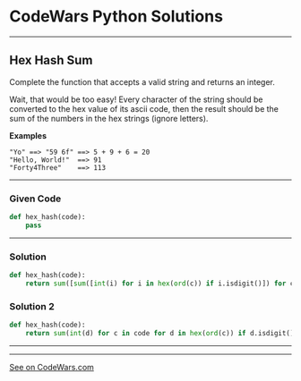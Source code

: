 # CodeWars Python Solutions

---

## Hex Hash Sum

Complete the function that accepts a valid string and returns an integer.

Wait, that would be too easy! Every character of the string should be converted to the hex value of its ascii code, then the result should be the sum of the numbers in the hex strings (ignore letters).


**Examples**


```
"Yo" ==> "59 6f" ==> 5 + 9 + 6 = 20
"Hello, World!"  ==> 91
"Forty4Three"    ==> 113
```


---

### Given Code


```python
def hex_hash(code):
    pass
```

---

### Solution

```python
def hex_hash(code):
    return sum([sum([int(i) for i in hex(ord(c)) if i.isdigit()]) for c in code for i in c])
```

### Solution 2

```python
def hex_hash(code):
    return sum(int(d) for c in code for d in hex(ord(c)) if d.isdigit())
```

---
---



[See on CodeWars.com](https://www.codewars.com/kata/5ab363ff6a176b29880000dd)
